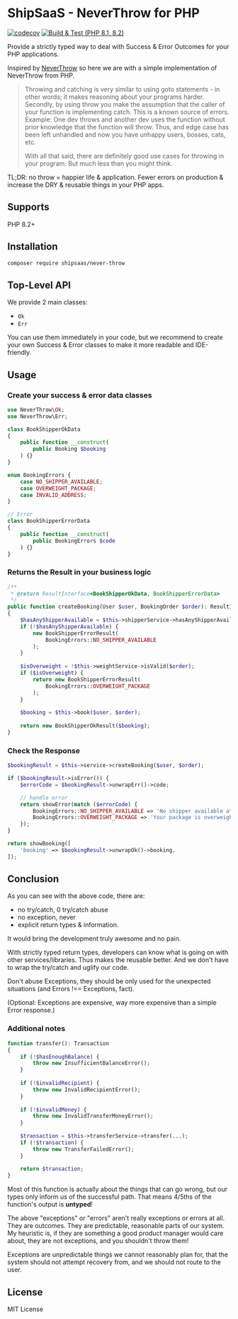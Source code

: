 # ShipSaaS - NeverThrow for PHP

[![codecov](https://codecov.io/gh/shipsaas/never-throw/branch/main/graph/badge.svg?token=P1E3WP84MG)](https://codecov.io/gh/shipsaas/never-throw)
[![Build & Test (PHP 8.1, 8.2)](https://github.com/shipsaas/never-throw/actions/workflows/build.yml/badge.svg)](https://github.com/shipsaas/never-throw/actions/workflows/build.yml)

Provide a strictly typed way to deal with Success & Error Outcomes for your PHP applications.

Inspired by [NeverThrow](https://github.com/supermacro/neverthrow) so here we are with a simple implementation of NeverThrow from PHP.

> Throwing and catching is very similar to using goto statements - in other words; it makes reasoning about your programs harder. Secondly, by using throw you make the assumption that the caller of your function is implementing catch. This is a known source of errors. Example: One dev throws and another dev uses the function without prior knowledge that the function will throw. Thus, and edge case has been left unhandled and now you have unhappy users, bosses, cats, etc.
>
> With all that said, there are definitely good use cases for throwing in your program. But much less than you might think.

TL;DR: no throw = happier life & application. Fewer errors on production & increase the DRY & reusable things in your PHP apps.

## Supports
PHP 8.2+

## Installation

```bash
composer require shipsaas/never-throw
```

## Top-Level API

We provide 2 main classes:
- `Ok`
- `Err`

You can use them immediately in your code, but we recommend to create your own Success & Error classes to make it more readable and IDE-friendly.

## Usage

### Create your success & error data classes

```php
use NeverThrow\Ok;
use NeverThrow\Err;

class BookShipperOkData
{
    public function __construct(
        public Booking $booking
    ) {}
}

enum BookingErrors {
    case NO_SHIPPER_AVAILABLE;
    case OVERWEIGHT_PACKAGE;
    case INVALID_ADDRESS;
}

// Error
class BookShipperErrorData
{
    public function __construct(
        public BookingErrors $code
    ) {}
}
```

### Returns the Result in your business logic


```php
/**
 * @return ResultInterface<BookShipperOkData, BookShipperErrorData>
 */
public function createBooking(User $user, BookingOrder $order): ResultInterface
{
    $hasAnyShipperAvailable = $this->shipperService->hasAnyShipperAvailable();
    if (!$hasAnyShipperAvailable) {
        new BookShipperErrorResult(
            BookingErrors::NO_SHIPPER_AVAILABLE
        );
    }
    
    $isOverweight = !$this->weightService->isValid($order);
    if ($isOverweight) {
        return new BookShipperErrorResult(
            BookingErrors::OVERWEIGHT_PACKAGE
        );
    }
    
    $booking = $this->book($user, $order);
   
    return new BookShipperOkResult($booking);
}
```

### Check the Response

```php
$bookingResult = $this->service->createBooking($user, $order);

if ($bookingResult->isError()) {
    $errorCode = $bookingResult->unwrapErr()->code;

    // handle error
    return showError(match ($errorCode) {
        BookingErrors::NO_SHIPPER_AVAILABLE => 'No shipper available at the moment. Please wait',
        BookingErrors::OVERWEIGHT_PACKAGE => 'Your package is overweight',
    });
}

return showBooking([
    'booking' => $bookingResult->unwrapOk()->booking,
]);
```

## Conclusion

As you can see with the above code, there are:

- no try/catch, 0 try/catch abuse
- no exception, never
- explicit return types & information.

It would bring the development truly awesome and no pain. 

With strictly typed return types, developers can know what is going on with other services/libraries. 
Thus makes the reusable better.
And we don't have to wrap the try/catch and uglify our code.

Don't abuse Exceptions, they should be only used for the unexpected situations (and Errors !== Exceptions, fact).

(Optional: Exceptions are expensive, way more expensive than a simple Error response.)

### Additional notes

```php
function transfer(): Transaction
{
    if (!$hasEnoughBalance) {
        throw new InsufficientBalanceError();
    }
    
    if (!$invalidRecipient) {
        throw new InvalidRecipientError();
    }
    
    if (!$invalidMoney) {
        throw new InvalidTransferMoneyError();
    }
    
    $transaction = $this->transferService->transfer(...);
    if (!$transaction) {
        throw new TransferFailedError();
    }
    
    return $transaction;
}
```

Most of this function is actually about the things that can go wrong, but our types only inform us of the successful path. That means 4/5ths of the function's output is **untyped**!

The above "exceptions" or "errors" aren't really exceptions or errors at all. They are outcomes. They are predictable, reasonable parts of our system. My heuristic is, if they are something a good product manager would care about, they are not exceptions, and you shouldn't throw them!

Exceptions are unpredictable things we cannot reasonably plan for, that the system should not attempt recovery from, and we should not route to the user.

## License
MIT License
